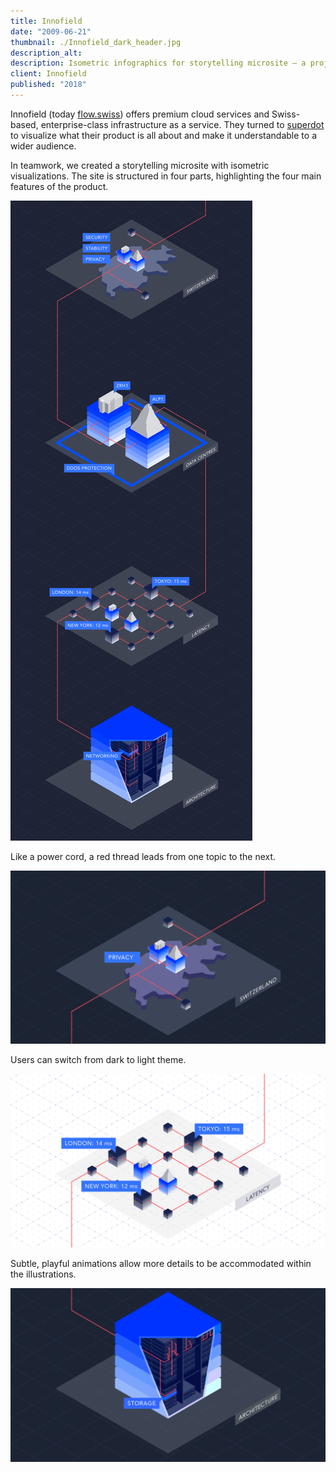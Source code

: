 ```yaml
---
title: Innofield
date: "2009-06-21"
thumbnail: ./Innofield_dark_header.jpg
description_alt:
description: Isometric infographics for storytelling microsite – a project created with the lovely folks from superdot.studio.
client: Innofield
published: "2018"
---
```


Innofield (today [flow.swiss](https://flow.swiss/)) offers premium cloud services and Swiss-based, enterprise-class infrastructure as a service. They turned to [superdot](https://www.superdot.studio/) to visualize what their product is all about and make it understandable to a wider audience.

In teamwork, we created a storytelling microsite with isometric visualizations. The site is structured in four parts, highlighting the four main features of the product.

<div class="kg-card kg-image-card kg-nopointer">

![Innofield power cord flow](./Innofield_dark_all.jpg)

</div>

Like a power cord, a red thread leads from one topic to the next.


<div class="kg-card kg-image-card kg-width-wide kg-nopointer">

![Innofield dark to light](./Innofield_dark_to_light.gif)

</div>

Users can switch from dark to light theme.


<div class="kg-card kg-image-card kg-width-wide kg-nopointer">

![Innofield latency](./Innofield_P3.gif)


</div>

Subtle, playful animations allow more details to be accommodated within the illustrations.

<div class="kg-card kg-image-card kg-width-wide kg-nopointer">

![Innofield storage](./Innofield_dark_P4.gif)

</div>
